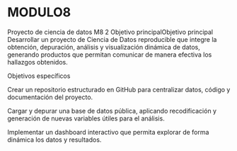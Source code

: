 # MODULO8
Proyecto de ciencia de datos M8
2 Objetivo principalObjetivo principal
Desarrollar un proyecto de Ciencia de Datos reproducible que integre la obtención, depuración, análisis y visualización dinámica de datos, generando productos que permitan comunicar de manera efectiva los hallazgos obtenidos.

Objetivos específicos

Crear un repositorio estructurado en GitHub para centralizar datos, código y documentación del proyecto.

Cargar y depurar una base de datos pública, aplicando recodificación y generación de nuevas variables útiles para el análisis.

Implementar un dashboard interactivo que permita explorar de forma dinámica los datos y resultados.